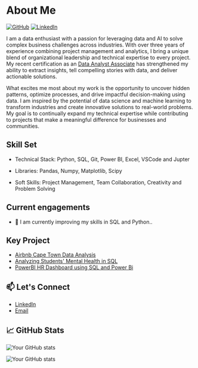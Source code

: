 # About Me

[![GitHub](https://img.shields.io/badge/GitHub-%40nkosana-239a3b.svg)](https://github.com/nkosanamolefe)
[![LinkedIn](https://img.shields.io/badge/Linked-in-0c66c3.svg)](https://www.linkedin.com/in/gn-molefe/)

I am a data enthusiast with a passion for leveraging data and AI to solve complex business challenges across industries. With over three years of experience combining project management and analytics, I bring a unique blend of organizational leadership and technical expertise to every project. My recent certification as an [Data Analyst Associate](https://www.datacamp.com/certificate/DAA0018224841110) has strengthened my ability to extract insights, tell compelling stories with data, and deliver actionable solutions.

What excites me most about my work is the opportunity to uncover hidden patterns, optimize processes, and drive impactful decision-making using data. I am inspired by the potential of data science and machine learning to transform industries and create innovative solutions to real-world problems. My goal is to continually expand my technical expertise while contributing to projects that make a meaningful difference for businesses and communities.

## Skill Set

- Technical Stack: Python, SQL, Git, Power BI, Excel, VSCode and Jupter

- Libraries: Pandas, Numpy, Matplotlib, Scipy

- Soft Skills: Project Management, Team Collaboration, Creativity and Problem Solving

## Current engagements

<!-- 🔭 I’m currently working on Portfolio Website -->

- 🌱 I am currently improving my skills in SQL and Python..

## Key Project

- [Airbnb Cape Town Data Analysis](https://github.com/nkosanamolefe/sql/tree/main/AirBnB)
- [Analyzing Students' Mental Health in SQL](https://github.com/nkosanamolefe/sql/blob/main/student-mental-health/analyzing%20students%20mental%20health.ipynb)
- [PowerBI HR Dashboard using SQL and Power Bi](https://github.com/nkosanamolefe/data-visualization/tree/main/HR)

## 📫 Let's Connect

- [LinkedIn](https://linkedin.com/in/gn-molefe)
- [Email](mailto:nkosanamolefe7@gmail.com)

## 📈 GitHub Stats

![Your GitHub stats](https://github-readme-streak-stats.herokuapp.com/?user=nkosanamolefe&theme=radical)

![Your GitHub stats](https://github-readme-stats.vercel.app/api/top-langs/?username=nkosanamolefe&layout=compact&theme=radical)
